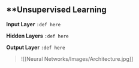 ## **Unsupervised Learning

**Input Layer**
`:def here`

**Hidden Layers**
`:def here`

**Output Layer**
`:def here`

>![[Neural Networks/Images/Architecture.jpg]]

